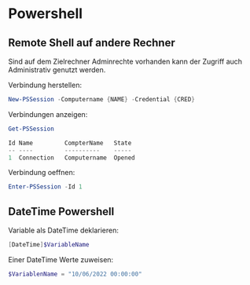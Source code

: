 # Powershell


## Remote Shell auf andere Rechner

Sind auf dem Zielrechner Adminrechte vorhanden kann der Zugriff auch Administrativ genutzt werden.

Verbindung herstellen:
```Powershell
New-PSSession -Computername {NAME} -Credential {CRED}
```

Verbindungen anzeigen:
```Powershell
Get-PSSession

Id Name         CompterName   State
-- ----         ----------    -----
1  Connection   Computername  Opened
```

Verbindung oeffnen:
```powershell
Enter-PSSession -Id 1
```

## DateTime Powershell

Variable als DateTime deklarieren:
```powershell
[DateTime]$VariableName
```
Einer DateTime Werte zuweisen:
```powershell
$VariablenName = "10/06/2022 00:00:00"
```
